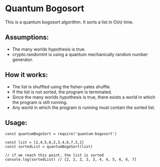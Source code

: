 # Quantum Bogosort
This is a quantum bogosort algorithm.
It sorts a list in O(n) time.

## Assumptions:
* The many worlds hypothesis is true.
* crypto.randomInt is using a quantum mechanically random number generator.

## How it works:
* The list is shuffled using the fisher-yates shuffle.
* If the list is not sorted, the program is terminated.
* Since the many worlds hypothesis is true, there exists a world in which the program is still running.
* Any world in which the program is running must contain the sorted list.

## Usage:
```
const quantumBogoSort = require('quantum-bogosort')

const list = [2,4,5,6,2,3,4,6,7,3,2]
const sortedList = quantumBogoSort(list)

// if we reach this point, the list is sorted
console.log(sortedList) // [2, 2, 2, 3, 3, 4, 4, 5, 6, 6, 7]
```
